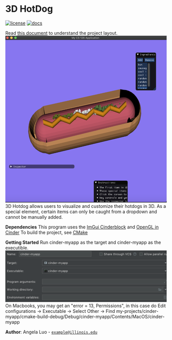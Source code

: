 # 3D HotDog

[![license](https://img.shields.io/badge/license-MIT-green)](LICENSE)
[![docs](https://img.shields.io/badge/docs-yes-brightgreen)](docs/README.md)

Read [this document](https://cliutils.gitlab.io/modern-cmake/chapters/basics/structure.html) to understand the project
layout.
![Hotdog Example](/images/hotdog.png)
3D Hotdog allows users to visualize and customize their hotdogs in 3D. As a special element, certain items can only be caught from a dropdown and cannot be manually added. 

**Dependencies**
This program uses the [ImGui Cinderblock](https://github.com/simongeilfus/Cinder-ImGui)
and [OpenGL in Cinder](https://libcinder.org/docs/guides/opengl/index.html)
To build the project, see [CMake](https://cmake.org/download/)


**Getting Started**
Run cinder-myapp as the target and cinder-myapp as the executible. 
![View on CLion](/images/cinder-myapp.png)
On Macbooks, you may get an "error = 13, Permissions", in this case do 
Edit configurations -> Executable -> Select Other -> Find my-projects/cinder-myapp/cmake-build-debug/Debug/cinder-myapp/Contents/MacOS/cinder-myapp


**Author**: Angela Luo - [`example@illinois.edu`](mailto:angelal6@illinois.edu)
